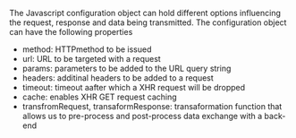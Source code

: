 The Javascript configuration object can hold different options influencing the request, response and data being transmitted. The configuration object can have the following properties

* method: HTTPmethod to be issued
* url: URL to be targeted with a request
* params: parameters to be added to the URL query string
* headers: additinal headers to be added to a request
* timeout: timeout aafter which a XHR request will be dropped
* cache: enables XHR GET request caching
* transfromRequest, transaformResponse: transaformation function that allows us to pre-process and post-process data exchange with a back-end


